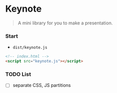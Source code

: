 # Keynote

> A mini library for you to make a presentation.


### Start

- `dist/keynote.js`
```html
<!-- index.html -->
<script src="keynote.js"></script>
```

### TODO List

- [ ] separate CSS, JS partitions